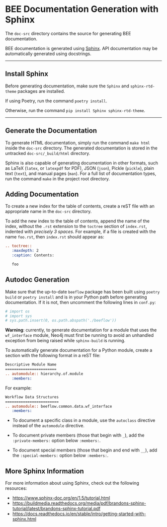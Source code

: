 # BEE Documentation Generation with Sphinx
The `doc-src` directory contains the source for generating BEE documentation.

BEE documentation is generated using [Sphinx](http://www.sphinx-doc.org/en/master/).
API documentation may be automatically generated using docstrings.

---

## Install Sphinx

Before generating documentation, make sure the `Sphinx` and `sphinx-rtd-theme` packages are installed.

If using Poetry, run the command `poetry install`.

Otherwise, run the command `pip install Sphinx sphinx-rtd-theme`.

---

## Generate the Documentation

To generate HTML documentation, simply run the command `make html` inside the `doc-src` directory.
The generated documentation is stored in the untracked `doc-src/_build/html` directory.

Sphinx is also capable of generating documentation in other formats, such as LaTeX (`latex`, or `latexpdf` for PDF),
JSON (`json`), Pickle (`pickle`), plain text (`text`), and manual pages (`man`).
For a full list of documentation types, run the command `make` in the project root directory.

## Adding Documentation

To create a new index for the table of contents, create a reST file with an appropriate name in the `doc-src` directory.

To add the new index to the table of contents, append the name of the index, without the `.rst` extension to the `toctree`
section of `index.rst`, indented with *precisely 3 spaces*. For example, if a file is created with the name `foo.rst`,
then `index.rst` should appear as:

```rst
.. toctree::
   :maxdepth: 2
   :caption: Contents:

   foo
```

## Autodoc Generation

Make sure that the up-to-date `beeflow` package has been built using `poetry build` or `poetry install` and is in your
Python path before generating documentation. If it is not, then uncomment the following lines in `conf.py`:

```py
# import os
# import sys
# sys.path.insert(0, os.path.abspath('./beeflow'))
```

**Warning**: currently, to generate documentation for a module that uses the `wf_interface` module, Neo4j must first be
running to avoid an unhandled exception from being raised while `sphinx-build` is running.

To automatically generate documentation for a Python module, create a section with the following format in a reST file:

```rst
Descriptive Module Name
=======================
.. automodule:: hierarchy.of.module
   :members:
```

For example:

```rst
Workflow Data Structures
========================
.. automodule:: beeflow.common.data.wf_interface
   :members:
```

- To document a specific class in a module, use the `autoclass` directive instead of the `automodule` directive.

- To document private members (those that begin with `_`), add the `:private-members:` option below `:members:`.

- To document special members (those that begin and end with `__`), add the `:special-members:` option below `:members:`.

## More Sphinx Information

For more information about using Sphinx, check out the following resources:

- https://www.sphinx-doc.org/en/1.5/tutorial.html
- https://buildmedia.readthedocs.org/media/pdf/brandons-sphinx-tutorial/latest/brandons-sphinx-tutorial.pdf
- https://docs.readthedocs.io/en/stable/intro/getting-started-with-sphinx.html
